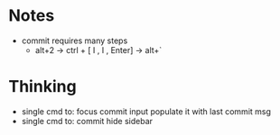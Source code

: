 # Notes

- commit requires many steps
  - alt+2 -> ctrl + [ I , I , Enter] -> alt+`

# Thinking

- single cmd to:
  focus commit input
  populate it with last commit msg
- single cmd to:
  commit
  hide sidebar
